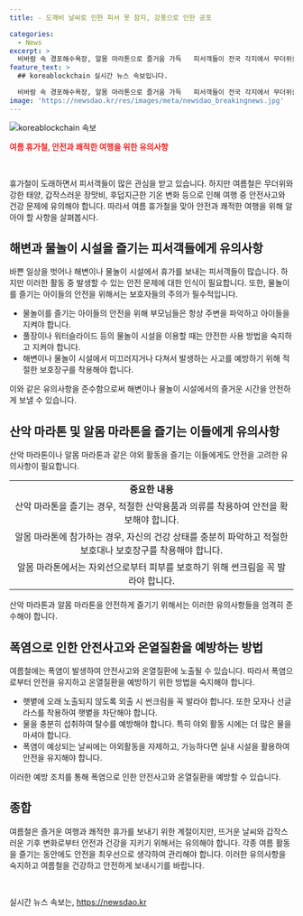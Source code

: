 ```yaml
---
title: - 도깨비 날씨로 인한 피서 못 참지, 강풍으로 인한 공포

categories:
  - News
excerpt: >
  비바람 속 경포해수욕장, 알몸 마라톤으로 즐거움 가득   피서객들이 전국 각지에서 무더위를 피해 흥청망청 했던 첫 주말, 경포해수욕장에서는 물놀이를 즐기는 아이들과 아이들을 담는 부모들이 즐거운 모습을 보였다. 더위를 피해 피서객들은 인근 순긋해변, 솔향기 캠핑장 등을 찾아 폭염을 피했고, 충북에서는 알몸 마라톤대회가 열려 많은 사람들의 관심을 끌었다. 그러나 폭염으로 나무 전도, 고립 등의 피해도 나타났고, 싸이의 콘서트에서는 관객들이 탈진 증상을 호소하며 병원으로 옮겨졌다. (156자)
feature_text: >
  ## koreablockchain 실시간 뉴스 속보입니다.

  비바람 속 경포해수욕장, 알몸 마라톤으로 즐거움 가득   피서객들이 전국 각지에서 무더위를 피해 흥청망청 했던 첫 주말, 경포해수욕장에서는 물놀이를 즐기는 아이들과 아이들을 담는 부모들이 즐거운 모습을 보였다. 더위를 피해 피서객들은 인근 순긋해변, 솔향기 캠핑장 등을 찾아 폭염을 피했고, 충북에서는 알몸 마라톤대회가 열려 많은 사람들의 관심을 끌었다. 그러나 폭염으로 나무 전도, 고립 등의 피해도 나타났고, 싸이의 콘서트에서는 관객들이 탈진 증상을 호소하며 병원으로 옮겨졌다. (156자)
image: 'https://newsdao.kr/res/images/meta/newsdao_breakingnews.jpg'
---
```


<p><img src="https://newsdao.kr/res/images/meta/newsdao_breakingnews.jpg" alt="koreablockchain 속보" /></p>

<p><b><span style="color: #ee2323;">여름 휴가철, 안전과 쾌적한 여행을 위한 유의사항</span></b></p>

<p data-ke-size="size16">&nbsp;</p>

<p>휴가철이 도래하면서 피서객들이 많은 관심을 받고 있습니다. 하지만 여름철은 무더위와 강한 태양, 갑작스러운 장맛비, 후덥지근한 기온 변화 등으로 인해 여행 중 안전사고와 건강 문제에 유의해야 합니다. 따라서 여름 휴가철을 맞아 안전과 쾌적한 여행을 위해 알아야 할 사항을 살펴봅시다.</p>

<h2 data-ke-size="size26">해변과 물놀이 시설을 즐기는 피서객들에게 유의사항</h2>

<p>바쁜 일상을 벗어나 해변이나 물놀이 시설에서 휴가를 보내는 피서객들이 많습니다. 하지만 이러한 활동 중 발생할 수 있는 안전 문제에 대한 인식이 필요합니다. 또한, 물놀이를 즐기는 아이들의 안전을 위해서는 보호자들의 주의가 필수적입니다.</p>

<ul>
  <li>물놀이를 즐기는 아이들의 안전을 위해 부모님들은 항상 주변을 파악하고 아이들을 지켜야 합니다.</li>
  <li>풀장이나 워터슬라이드 등의 물놀이 시설을 이용할 때는 안전한 사용 방법을 숙지하고 지켜야 합니다.</li>
  <li>해변이나 물놀이 시설에서 미끄러지거나 다쳐서 발생하는 사고를 예방하기 위해 적절한 보호장구를 착용해야 합니다.</li>
</ul>

<p>이와 같은 유의사항을 준수함으로써 해변이나 물놀이 시설에서의 즐거운 시간을 안전하게 보낼 수 있습니다.</p>

<h2 data-ke-size="size26">산악 마라톤 및 알몸 마라톤을 즐기는 이들에게 유의사항</h2>

<p>산악 마라톤이나 알몸 마라톤과 같은 야외 활동을 즐기는 이들에게도 안전을 고려한 유의사항이 필요합니다.</p>

<table>
  <tr>
    <td style="text-align: center; height: 17px;"><b>중요한 내용</b></td>
  </tr>
  <tr>
    <td style="text-align: center; height: 17px;">산악 마라톤을 즐기는 경우, 적절한 산악용품과 의류를 착용하여 안전을 확보해야 합니다.</td>
  </tr>
  <tr>
    <td style="text-align: center; height: 17px;">알몸 마라톤에 참가하는 경우, 자신의 건강 상태를 충분히 파악하고 적절한 보호대나 보호장구를 착용해야 합니다.</td>
  </tr>
  <tr>
    <td style="text-align: center; height: 17px;">알몸 마라톤에서는 자외선으로부터 피부를 보호하기 위해 썬크림을 꼭 발라야 합니다.</td>
  </tr>
</table>

<p>산악 마라톤과 알몸 마라톤을 안전하게 즐기기 위해서는 이러한 유의사항들을 엄격히 준수해야 합니다.</p>

<h2 data-ke-size="size26">폭염으로 인한 안전사고와 온열질환을 예방하는 방법</h2>

<p>여름철에는 폭염이 발생하여 안전사고와 온열질환에 노출될 수 있습니다. 따라서 폭염으로부터 안전을 유지하고 온열질환을 예방하기 위한 방법을 숙지해야 합니다.</p>

<ul>
  <li>햇볕에 오래 노출되지 않도록 외출 시 썬크림을 꼭 발라야 합니다. 또한 모자나 선글라스를 착용하여 햇볕을 차단해야 합니다.</li>
  <li>물을 충분히 섭취하여 탈수를 예방해야 합니다. 특히 야외 활동 시에는 더 많은 물을 마셔야 합니다.</li>
  <li>폭염이 예상되는 날씨에는 야외활동을 자제하고, 가능하다면 실내 시설을 활용하여 안전을 유지해야 합니다.</li>
</ul>

<p>이러한 예방 조치를 통해 폭염으로 인한 안전사고와 온열질환을 예방할 수 있습니다.</p>

<h2 data-ke-size="size26">종합</h2>

<p>여름철은 즐거운 여행과 쾌적한 휴가를 보내기 위한 계절이지만, 뜨거운 날씨와 갑작스러운 기후 변화로부터 안전과 건강을 지키기 위해서는 유의해야 합니다. 각종 여름 활동을 즐기는 동안에도 안전을 최우선으로 생각하여 관리해야 합니다. 이러한 유의사항을 숙지하고 여름철을 건강하고 안전하게 보내시기를 바랍니다.</p>

<p data-ke-size="size16">&nbsp;</p>
실시간 뉴스 속보는, <a href="https://newsdao.kr" rel="dofollow">https://newsdao.kr</a>


